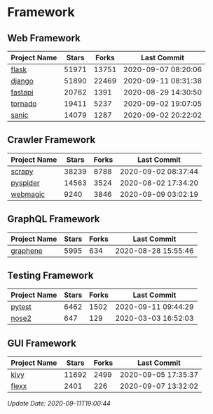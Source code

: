 # Framework

## Web Framework

| Project Name | Stars | Forks | Last Commit |
| ------------ | ----- | ----- | ----------- |
| [flask](https://github.com/pallets/flask) | 51971 | 13751 | 2020-09-07 08:20:06 |
| [django](https://github.com/django/django) | 51890 | 22469 | 2020-09-11 08:31:38 |
| [fastapi](https://github.com/tiangolo/fastapi) | 20762 | 1391 | 2020-08-29 14:30:50 |
| [tornado](https://github.com/tornadoweb/tornado) | 19411 | 5237 | 2020-09-02 19:07:05 |
| [sanic](https://github.com/huge-success/sanic) | 14079 | 1287 | 2020-09-02 20:22:02 |

## Crawler Framework

| Project Name | Stars | Forks | Last Commit |
| ------------ | ----- | ----- | ----------- |
| [scrapy](https://github.com/scrapy/scrapy) | 38239 | 8788 | 2020-09-02 08:37:44 |
| [pyspider](https://github.com/binux/pyspider) | 14563 | 3524 | 2020-08-02 17:34:20 |
| [webmagic](https://github.com/code4craft/webmagic) | 9240 | 3846 | 2020-09-09 03:02:19 |

## GraphQL Framework

| Project Name | Stars | Forks | Last Commit |
| ------------ | ----- | ----- | ----------- |
| [graphene](https://github.com/graphql-python/graphene) | 5995 | 634 | 2020-08-28 15:55:46 |

## Testing Framework

| Project Name | Stars | Forks | Last Commit |
| ------------ | ----- | ----- | ----------- |
| [pytest](https://github.com/pytest-dev/pytest) | 6462 | 1502 | 2020-09-11 09:44:29 |
| [nose2](https://github.com/nose-devs/nose2) | 647 | 129 | 2020-03-03 16:52:03 |

## GUI Framework

| Project Name | Stars | Forks | Last Commit |
| ------------ | ----- | ----- | ----------- |
| [kivy](https://github.com/kivy/kivy) | 11692 | 2499 | 2020-09-05 17:35:37 |
| [flexx](https://github.com/flexxui/flexx) | 2401 | 226 | 2020-09-07 13:32:02 |

*Update Date: 2020-09-11T19:00:44*